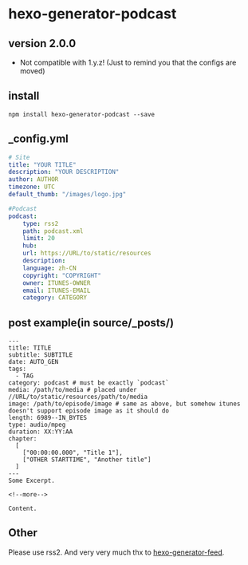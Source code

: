 # hexo-generator-podcast
## version 2.0.0
- Not compatible with 1.y.z! (Just to remind you that the configs are moved)

## install
```
npm install hexo-generator-podcast --save
```

## _config.yml
```yaml
# Site
title: "YOUR TITLE"
description: "YOUR DESCRIPTION"
author: AUTHOR
timezone: UTC
default_thumb: "/images/logo.jpg"

#Podcast
podcast:
    type: rss2
    path: podcast.xml
    limit: 20
    hub:
    url: https://URL/to/static/resources
    description: 
    language: zh-CN
    copyright: "COPYRIGHT"
    owner: ITUNES-OWNER
    email: ITUNES-EMAIL
    category: CATEGORY
```

## post example(in source/_posts/)
```
---
title: TITLE
subtitle: SUBTITLE
date: AUTO_GEN
tags: 
  - TAG
category: podcast # must be exactly `podcast`
media: /path/to/media # placed under //URL/to/static/resources/path/to/media
image: /path/to/episode/image # same as above, but somehow itunes doesn't support episode image as it should do
length: 6989--IN_BYTES
type: audio/mpeg
duration: XX:YY:AA
chapter:
  [
    ["00:00:00.000", "Title 1"],
    ["OTHER STARTTIME", "Another title"]
  ]
---
Some Excerpt.

<!--more-->

Content.

```

## Other
Please use rss2.
And very very much thx to [hexo-generator-feed](https://github.com/hexojs/hexo-generator-feed).
